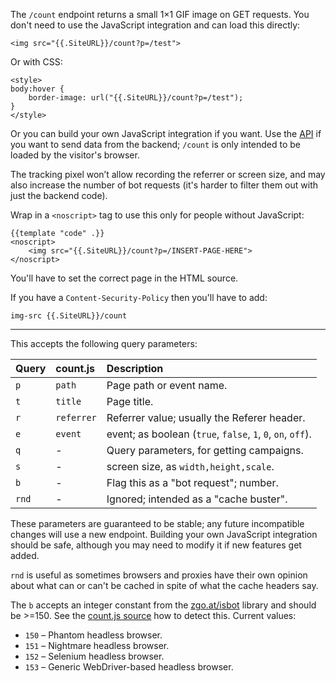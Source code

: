 The `/count` endpoint returns a small 1×1 GIF image on GET requests. You don't
need to use the JavaScript integration and can load this directly:

    <img src="{{.SiteURL}}/count?p=/test">

Or with CSS:

    <style>
    body:hover {
        border-image: url("{{.SiteURL}}/count?p=/test");
    }
    </style>

Or you can build your own JavaScript integration if you want. Use the
[API]({{.Base}}/code/backend) if you want to send data from the backend;
`/count` is only intended to be loaded by the visitor's browser.

The tracking pixel won’t allow recording the referrer or screen size, and may
also increase the number of bot requests (it's harder to filter them out with
just the backend code).

Wrap in a `<noscript>` tag to use this only for people without JavaScript:

    {{template "code" .}}
    <noscript>
        <img src="{{.SiteURL}}/count?p=/INSERT-PAGE-HERE">
    </noscript>

You'll have to set the correct page in the HTML source.

If you have a `Content-Security-Policy` then you'll have to add:

    img-src {{.SiteURL}}/count

---

This accepts the following query parameters:

| Query | count.js   | Description                                                 |
| :---- | :--------  | :----------                                                 |
| `p`   | `path`     | Page path or event name.                                    |
| `t`   | `title`    | Page title.                                                 |
| `r`   | `referrer` | Referrer value; usually the Referer header.                 |
| `e`   | `event`    | event; as boolean (`true`, `false`, `1`, `0`, `on`, `off`). |
| `q`   | -          | Query parameters, for getting campaigns.                    |
| `s`   | -          | screen size, as `width,height,scale`.                       |
| `b`   | -          | Flag this as a "bot request"; number.                       |
| `rnd` | -          | Ignored; intended as a "cache buster".                      |

These parameters are guaranteed to be stable; any future incompatible changes
will use a new endpoint. Building your own JavaScript integration should be
safe, although you may need to modify it if new features get added.

`rnd` is useful as sometimes browsers and proxies have their own opinion about
what can or can't be cached in spite of what the cache headers say.

The `b` accepts an integer constant from the [zgo.at/isbot][isbot] library and
should be >=150. See the [count.js source][cjs] how to detect this. Current
values:

- `150` – Phantom headless browser.
- `151` – Nightmare headless browser.
- `152` – Selenium headless browser.
- `153` – Generic WebDriver-based headless browser.

[isbot]: https://github.com/arp242/isbot/blob/master/isbot.go#L46
[cjs]: https://github.com/arp242/goatcounter/blob/master/public/count.js#L54
